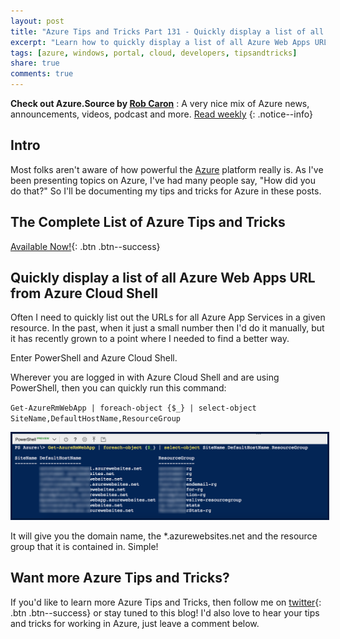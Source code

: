 ```yaml
---
layout: post
title: "Azure Tips and Tricks Part 131 - Quickly display a list of all Azure Web Apps URL from Azure Cloud Shell"
excerpt: "Learn how to quickly display a list of all Azure Web Apps URL from Azure Cloud Shell"
tags: [azure, windows, portal, cloud, developers, tipsandtricks]
share: true
comments: true
---
```


**Check out Azure.Source by [Rob Caron](https://twitter.com/RobCaronMSFT)** : A very nice mix of Azure news, announcements, videos, podcast and more. [Read weekly](https://azure.microsoft.com/en-us/blog/azure-source-volume-35/)
{: .notice--info}

## Intro

Most folks aren't aware of how powerful the [Azure](http://www.azure.com) platform really is. As I've been presenting topics on Azure, I've had many people say, "How did you do that?" So I'll be documenting my tips and tricks for Azure in these posts.

## The Complete List of Azure Tips and Tricks

[Available Now!](https://michaelcrump.net/azure-tips-and-tricks-complete-list/){: .btn .btn--success} 

## Quickly display a list of all Azure Web Apps URL from Azure Cloud Shell

Often I need to quickly list out the URLs for all Azure App Services in a given resource. In the past, when it just a small number then I'd do it manually, but it has recently grown to a point where I needed to find a better way. 

Enter PowerShell and Azure Cloud Shell. 

Wherever you are logged in with Azure Cloud Shell and are using PowerShell, then you can quickly run this command:

`Get-AzureRmWebApp | foreach-object {$_} | select-object SiteName,DefaultHostName,ResourceGroup`

<img style="border:3px solid #021a40" src="/files/powershellallwebsites.png">

It will give you the domain name, the *.azurewebsites.net and the resource group that it is contained in. Simple!

## Want more Azure Tips and Tricks?

If you'd like to learn more Azure Tips and Tricks, then follow me on [twitter](http://twitter.com/mbcrump){: .btn .btn--success} or stay tuned to this blog! I'd also love to hear your tips and tricks for working in Azure, just leave a comment below. 